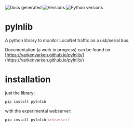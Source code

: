 ![Docs generated](https://github.com/varkenvarken/pylnlib/actions/workflows/black.yml/badge.svg)
![Versions](https://img.shields.io/pypi/v/pylnlib)
![Python versions](https://img.shields.io/pypi/pyversions/pylnlib)

# pylnlib
A python library to monitor LocoNet traffic on a usb/serial bus.

Documentation (a work in progress) can be found on [https://varkenvarken.github.io/pylnlib/](https://varkenvarken.github.io/pylnlib/)

# installation

just the library:

```bash
pip install pylnlib
```

with the experimental webserver:

```bash
pip install pylnlib[webserver]
```
